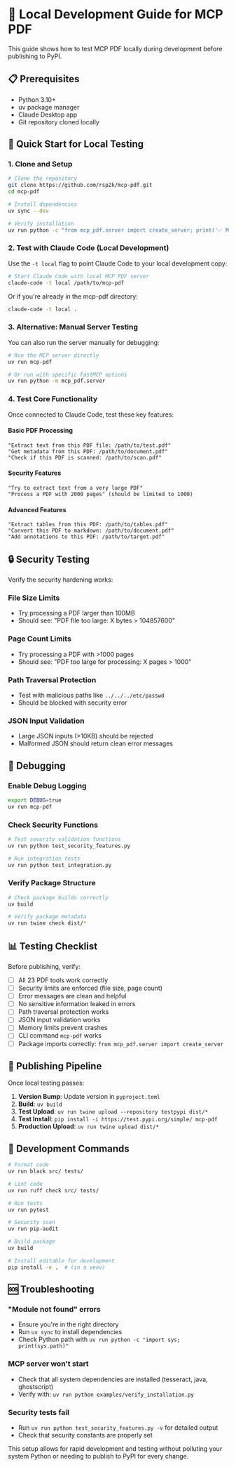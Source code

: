 # 🔧 Local Development Guide for MCP PDF

This guide shows how to test MCP PDF locally during development before publishing to PyPI.

## 📋 Prerequisites

- Python 3.10+
- uv package manager
- Claude Desktop app
- Git repository cloned locally

## 🚀 Quick Start for Local Testing

### 1. Clone and Setup

```bash
# Clone the repository
git clone https://github.com/rsp2k/mcp-pdf.git
cd mcp-pdf

# Install dependencies
uv sync --dev

# Verify installation
uv run python -c "from mcp_pdf.server import create_server; print('✅ MCP PDF loads successfully')"
```

### 2. Test with Claude Code (Local Development)

Use the `-t local` flag to point Claude Code to your local development copy:

```bash
# Start Claude Code with local MCP PDF server
claude-code -t local /path/to/mcp-pdf
```

Or if you're already in the mcp-pdf directory:

```bash
claude-code -t local .
```

### 3. Alternative: Manual Server Testing

You can also run the server manually for debugging:

```bash
# Run the MCP server directly
uv run mcp-pdf

# Or run with specific FastMCP options
uv run python -m mcp_pdf.server
```

### 4. Test Core Functionality

Once connected to Claude Code, test these key features:

#### Basic PDF Processing
```
"Extract text from this PDF file: /path/to/test.pdf"
"Get metadata from this PDF: /path/to/document.pdf"
"Check if this PDF is scanned: /path/to/scan.pdf"
```

#### Security Features
```
"Try to extract text from a very large PDF"
"Process a PDF with 2000 pages" (should be limited to 1000)
```

#### Advanced Features
```
"Extract tables from this PDF: /path/to/tables.pdf"
"Convert this PDF to markdown: /path/to/document.pdf"
"Add annotations to this PDF: /path/to/target.pdf"
```

## 🔒 Security Testing

Verify the security hardening works:

### File Size Limits
- Try processing a PDF larger than 100MB
- Should see: "PDF file too large: X bytes > 104857600"

### Page Count Limits  
- Try processing a PDF with >1000 pages
- Should see: "PDF too large for processing: X pages > 1000"

### Path Traversal Protection
- Test with malicious paths like `../../../etc/passwd`
- Should be blocked with security error

### JSON Input Validation
- Large JSON inputs (>10KB) should be rejected
- Malformed JSON should return clean error messages

## 🐛 Debugging

### Enable Debug Logging
```bash
export DEBUG=true
uv run mcp-pdf
```

### Check Security Functions
```bash
# Test security validation functions
uv run python test_security_features.py

# Run integration tests
uv run python test_integration.py
```

### Verify Package Structure
```bash
# Check package builds correctly
uv build

# Verify package metadata
uv run twine check dist/*
```

## 📊 Testing Checklist

Before publishing, verify:

- [ ] All 23 PDF tools work correctly
- [ ] Security limits are enforced (file size, page count)
- [ ] Error messages are clean and helpful  
- [ ] No sensitive information leaked in errors
- [ ] Path traversal protection works
- [ ] JSON input validation works
- [ ] Memory limits prevent crashes
- [ ] CLI command `mcp-pdf` works
- [ ] Package imports correctly: `from mcp_pdf.server import create_server`

## 🚀 Publishing Pipeline

Once local testing passes:

1. **Version Bump**: Update version in `pyproject.toml`
2. **Build**: `uv build`  
3. **Test Upload**: `uv run twine upload --repository testpypi dist/*`
4. **Test Install**: `pip install -i https://test.pypi.org/simple/ mcp-pdf`
5. **Production Upload**: `uv run twine upload dist/*`

## 🔧 Development Commands

```bash
# Format code
uv run black src/ tests/

# Lint code  
uv run ruff check src/ tests/

# Run tests
uv run pytest

# Security scan
uv run pip-audit

# Build package
uv build

# Install editable for development
pip install -e .  # (in a venv)
```

## 🆘 Troubleshooting

### "Module not found" errors
- Ensure you're in the right directory
- Run `uv sync` to install dependencies
- Check Python path with `uv run python -c "import sys; print(sys.path)"`

### MCP server won't start
- Check that all system dependencies are installed (tesseract, java, ghostscript)
- Verify with: `uv run python examples/verify_installation.py`

### Security tests fail
- Run `uv run python test_security_features.py -v` for detailed output
- Check that security constants are properly set

This setup allows for rapid development and testing without polluting your system Python or needing to publish to PyPI for every change.